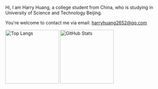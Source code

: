 Hi, I am Harry Huang, a college student from China, who is studying in University of Science and Technology Beijing.

You're welcome to contact me via email: harryhuang2652@qq.com

<div>
  <img alt="Top Langs" height="168" src="https://github-readme-stats.vercel.app/api/top-langs/?username=isharryh&layout=compact&theme=transparent">
  <img alt="GitHub Stats" height="168" src="https://github-readme-stats.vercel.app/api?username=isharryh&show_icons=true&theme=transparent">
</div>
